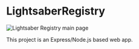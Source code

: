 # LightsaberRegistry

![Lightsaber Registry main page](doc/lightsaberRegistry2.png)

This project is an Express/Node.js based web app.
